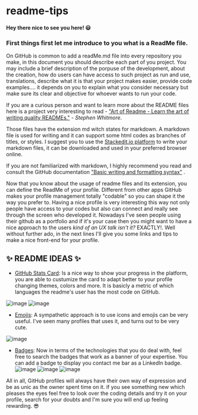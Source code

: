 # readme-tips
#### **Hey there nice to see you here!** :smiley:

### First things first let me introduce to you what is a ReadMe file. 

On GitHub is common to add a readMe.md file into every repository you make, in this document you should describe each part of you project. You may include a brief description of the porpuse of the development, about the creation, how do users can have access to such project as run and use, translations, describe what it is that your project makes easier, provide code examples.... it depends on you to explain what you consider necessary but make sure its clear and objective for whoever wants to run your code. 

If you are a curious person and want to learn more about the README files here is a project very interesting to read -   ["Art of Readme - Learn the art of writing quality READMEs."](https://github.com/noffle/art-of-readme#readme)  -  _Stephen Whitmore_. 

Those files have the extension md witch states for markdown. A markdown file is used for writing and it can support some html codes as branches of titles, or styles. I suggest you to use the [Stackedit.io platform](https://stackedit.io/app#) to write your markdown files, it can be downloaded and used in your preferred browser online. 

If you are not familiarized with markdown, I highly recommend you read and consult the GitHub documentation  ["Basic writing and formatting syntax"](https://docs.github.com/en/github/writing-on-github/getting-started-with-writing-and-formatting-on-github/basic-writing-and-formatting-syntax) . 

Now that you know about the usage of readme files and its extension, you can define the ReadMe of your profile. Different from other apps GitHub makes your profile management totally "codable" so you can shape it the way you prefer to. Having a nice profile is very interesting this way not only people have access to your codes but also can connect and really see through the screen who developed it. Nowadays I've seen people using their github as a portfolio and if it's your case then you might want to have a nice approach to the users _kind of an UX talk isn't it?_ EXACTLY!. Well without further ado, in the next lines I'll give you some links and tips to make a nice front-end for your profile. 

## :sparkles: README IDEAS :sparkles:


- [GitHub Stats Card](https://github.com/anuraghazra/github-readme-stats): Is a nice way to show your progress in the platform, you are able to custumize the card to adapt better to your profile changing themes, colors and more. It is basicly a metric of which languages the readme's user has the most code on GitHub. 

 ![image](https://user-images.githubusercontent.com/86369677/142044557-a43880eb-305a-4f2f-a3df-68aee81d2e59.png)
 ![image](https://user-images.githubusercontent.com/86369677/142044598-387ace78-60c5-4df9-b4a6-2d85281853ea.png)
 
- [Emojis](https://github.com/ikatyang/emoji-cheat-sheet/blob/master/README.md#github-custom-emoji): A sympathetic approach is to use icons and emojis can be very useful. I've seen many profiles that uses it, and turns out to be very cute. 

 ![image](https://user-images.githubusercontent.com/86369677/142045043-6441aba0-5636-4335-9a71-0d7c3cfae89b.png)
 
 - [Badges](https://dev.to/envoy_/150-badges-for-github-pnk): Now in terms of the technologies that you do deal with, feel free to search the badges that work as a banner of your expertise. You can add a badge to display you contact me bar as a LinkedIn badge.
 ![image](https://user-images.githubusercontent.com/86369677/142047028-048593a0-7026-4a0c-a8cb-e4a2fccadff0.png)
 ![image](https://user-images.githubusercontent.com/86369677/142047228-dd62201f-9868-4de8-9bbb-8ce69ef788de.png)
 ![image](https://user-images.githubusercontent.com/86369677/142047474-5854d542-21a7-479f-a0e0-dd67897a5a12.png)

All in all, GitHub profiles will always have their own way of expression and be as unic as the owner spent time on it. if you see something new which pleases the eyes feel free to look over the coding details and try it on your profile, search for your doubts and I'm sure you will end up feeling rewarding. :sunglasses:
